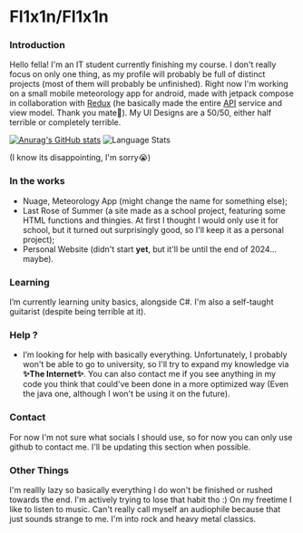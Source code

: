 # **Fl1x1n/Fl1x1n**
### Introduction

Hello fella! I'm an IT student currently finishing my course. I don't really focus on only one thing, as my profile will probably be full of distinct projects (most of them will probably be unfinished). Right now I'm working on a small mobile meteorology app for android, made with jetpack compose in collaboration with [Redux](https://github.com/ReduxFlakes) (he basically made the entire [API](https://open-meteo.com/) service and view model. Thank you mate🙏).
My UI Designs are a 50/50, either half terrible or completely terrible.

[![Anurag's GitHub stats](https://github-readme-stats.vercel.app/api?username=Fl1x1n)](https://github.com/Fl1x1n)
![Language Stats](https://github-readme-stats.vercel.app/api/top-langs/?username=Fl1x1n&layout=compact&theme=gruvbox)

(I know its disappointing, I'm sorry😭)

### In the works
- Nuage, Meteorology App (might change the name for something else);
- Last Rose of Summer (a site made as a school project, featuring some HTML functions and thingies. At first I thought I would only use it for school, but it turned out surprisingly good, so I'll keep it as a personal project);
- Personal Website (didn't start **yet**, but it'll be until the end of 2024... maybe).

### Learning
I’m currently learning unity basics, alongside C#. I'm also a self-taught guitarist (despite being terrible at it). 

### Help ?
-  I’m looking for help with basically everything. Unfortunately, I probably won't be able to go to university, so I'll try to expand my knowledge via **✨The Internet✨**. You can also contact me if you see anything in my code you think that could've been done in a more optimized way (Even the java one, although I won't be using it on the future).

### Contact
For now I'm not sure what socials I should use, so for now you can only use github to contact me. I'll be updating this section when possible.

### Other Things
I'm reallly lazy so basically everything I do won't be finished or rushed towards the end. I'm actively trying to lose that habit tho :) 
On my freetime I like to listen to music. Can't really call myself an audiophile because that just sounds strange to me. I'm into rock and heavy metal classics.
<!--
I'll add this section on my personal site sometime in the future
#### Bands 
- Iron Maiden (R.I.P. Paul Di'Anno);
- Black Sabbath;
- Judas Priest;
- Megadeth;
- Scorpions (early stages with Uli Jon Roth);
- Metallica (not often);
- Manowar;
- Pantera (Pantera fans when 🚶‍➡️);
- The Smashing Pumpkins;
- The Doors;
- Pink Floyd;
- Soundgarden;
- Audioslave;
- Pearl Jam;
- The Smiths;
- There's more but I can't remember them now; 
##### Less known ones
- Savatage;
- Dark Star;
- Praying Mantis;
- U.D.O.;
- Spooky Tooth;
-->
##
